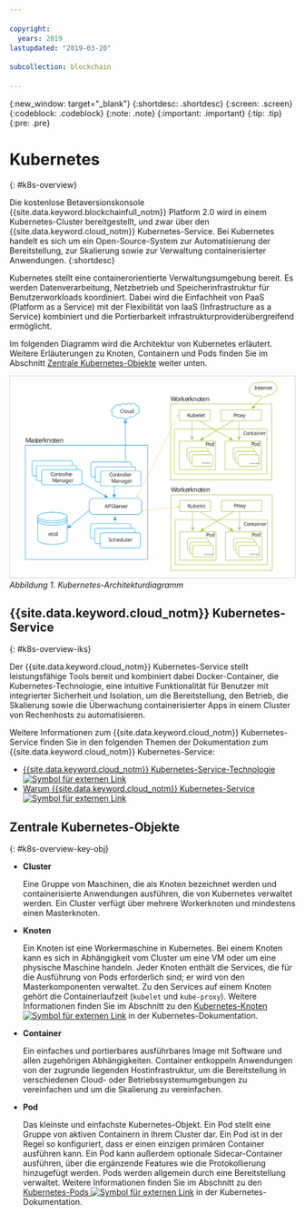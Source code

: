 ```yaml
---

copyright:
  years: 2019
lastupdated: "2019-03-20"

subcollection: blockchain

---
```


{:new_window: target="_blank"}
{:shortdesc: .shortdesc}
{:screen: .screen}
{:codeblock: .codeblock}
{:note: .note}
{:important: .important}
{:tip: .tip}
{:pre: .pre}

# Kubernetes
{: #k8s-overview}

Die kostenlose Betaversionskonsole {{site.data.keyword.blockchainfull_notm}} Platform 2.0 wird in einem Kubernetes-Cluster bereitgestellt, und zwar über den {{site.data.keyword.cloud_notm}} Kubernetes-Service. Bei Kubernetes handelt es sich um ein Open-Source-System zur Automatisierung der Bereitstellung, zur Skalierung sowie zur Verwaltung containerisierter Anwendungen.
{:shortdesc}

Kubernetes stellt eine containerorientierte Verwaltungsumgebung bereit. Es werden Datenverarbeitung, Netzbetrieb und Speicherinfrastruktur für Benutzerworkloads koordiniert. Dabei wird die Einfachheit von PaaS (Platform as a Service) mit der Flexibilität von IaaS (Infrastructure as a Service) kombiniert und die Portierbarkeit infrastrukturproviderübergreifend ermöglicht.

Im folgenden Diagramm wird die Architektur von Kubernetes erläutert. Weitere Erläuterungen zu Knoten, Containern und Pods finden Sie im Abschnitt [Zentrale Kubernetes-Objekte](#k8s-overview-key-obj) weiter unten.

![Kubernetes-Architekturdiagramm](../images/k8s-archi-diagram.svg "{{site.data.keyword.cloud_notm}} Kubernetes-Service-Architektur")
*Abbildung 1. Kubernetes-Architekturdiagramm*


## {{site.data.keyword.cloud_notm}} Kubernetes-Service
{: #k8s-overview-iks}

Der {{site.data.keyword.cloud_notm}} Kubernetes-Service stellt leistungsfähige Tools bereit und kombiniert dabei Docker-Container, die Kubernetes-Technologie, eine intuitive Funktionalität für Benutzer mit integrierter Sicherheit und Isolation, um die Bereitstellung, den Betrieb, die Skalierung sowie die Überwachung containerisierter Apps in einem Cluster von Rechenhosts zu automatisieren.

Weitere Informationen zum {{site.data.keyword.cloud_notm}} Kubernetes-Service finden Sie in den folgenden Themen der Dokumentation zum {{site.data.keyword.cloud_notm}} Kubernetes-Service:
- [{{site.data.keyword.cloud_notm}} Kubernetes-Service-Technologie ![Symbol für externen Link](../images/external_link.svg "Symbol für externen Link")](https://cloud.ibm.com/docs/containers/cs_tech.html#ibm-cloud-kubernetes-service-technology "Dokumentation zur {{site.data.keyword.cloud_notm}} Kubernetes-Service-Technologie")
- [Warum {{site.data.keyword.cloud_notm}} Kubernetes-Service ![Symbol für externen Link](../images/external_link.svg "Symbol für externen Link")](https://cloud.ibm.com/docs/containers?topic=containers-cs_ov#cs_ov "Dokumentation 'Warum {{site.data.keyword.cloud_notm}} Kubernetes-Service'")


## Zentrale Kubernetes-Objekte
{: #k8s-overview-key-obj}

- **Cluster**

  Eine Gruppe von Maschinen, die als Knoten bezeichnet werden und containerisierte Anwendungen ausführen, die von Kubernetes verwaltet werden. Ein Cluster verfügt über mehrere Workerknoten und mindestens einen Masterknoten.

- **Knoten**

  Ein Knoten ist eine Workermaschine in Kubernetes. Bei einem Knoten kann es sich in Abhängigkeit vom Cluster um eine VM oder um eine physische Maschine handeln. Jeder Knoten enthält die Services, die für die Ausführung von Pods erforderlich sind; er wird von den Masterkomponenten verwaltet. Zu den Services auf einem Knoten gehört die Containerlaufzeit (`kubelet` und `kube-proxy`). Weitere Informationen finden Sie im Abschnitt zu den [Kubernetes-Knoten ![Symbol für externen Link](../images/external_link.svg "Symbol für externen Link")](https://kubernetes.io/docs/concepts/architecture/nodes/ "Kubernetes-Knoten") in der Kubernetes-Dokumentation.

- **Container**

  Ein einfaches und portierbares ausführbares Image mit Software und allen zugehörigen Abhängigkeiten. Container entkoppeln Anwendungen von der zugrunde liegenden Hostinfrastruktur, um die Bereitstellung in verschiedenen Cloud- oder Betriebssystemumgebungen zu vereinfachen und um die Skalierung zu vereinfachen.

- **Pod**

  Das kleinste und einfachste Kubernetes-Objekt. Ein Pod stellt eine Gruppe von aktiven Containern in Ihrem Cluster dar. Ein Pod ist in der Regel so konfiguriert, dass er einen einzigen primären Container ausführen kann. Ein Pod kann außerdem optionale Sidecar-Container ausführen, über die ergänzende Features wie die Protokollierung hinzugefügt werden. Pods werden allgemein durch eine Bereitstellung verwaltet. Weitere Informationen finden Sie im Abschnitt zu den [Kubernetes-Pods ![Symbol für externen Link](../images/external_link.svg "Symbol für externen Link")](https://kubernetes.io/docs/concepts/workloads/pods/pod/) in der Kubernetes-Dokumentation.
